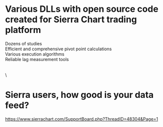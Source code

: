 # Various DLLs with open source code created for Sierra Chart trading platform
Dozens of studies  
Efficient and comprehensive pivot point calculations  
Various execution algorithms  
Reliable lag measurement tools  
\
\
\\
# Sierra users, how good is your data feed?
https://www.sierrachart.com/SupportBoard.php?ThreadID=48304&Page=1
